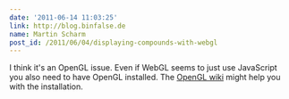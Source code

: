 ```yaml
---
date: '2011-06-14 11:03:25'
link: http://blog.binfalse.de
name: Martin Scharm
post_id: /2011/06/04/displaying-compounds-with-webgl
---
```


I think it's an OpenGL issue. Even if WebGL seems to just use JavaScript you also need to have OpenGL installed. The <a href="http://www.opengl.org/wiki/Getting_started" rel="nofollow">OpenGL wiki</a> might help you with the installation.